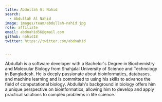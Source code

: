 ```yaml
---
title: Abdullah Al Nahid
search:
  - Abdullah Al Nahid
image: images/team/abdullah-nahid.jpg
role: affiliate
email: abdnahid56@gmail.com
github: nahid18
twitter: https://twitter.com/abdnahid


---
```


Abdullah is a software developer with a Bachelor's Degree in Biochemistry and Molecular Biology from Shahjalal University of Science and Technology in Bangladesh. He is deeply passionate about bioinformatics, databases, and machine learning and is committed to using his skills to advance the field of computational biology. Abdullah's background in biology offers him a unique perspective on bioinformatics, allowing him to develop and apply practical solutions to complex problems in life science.
